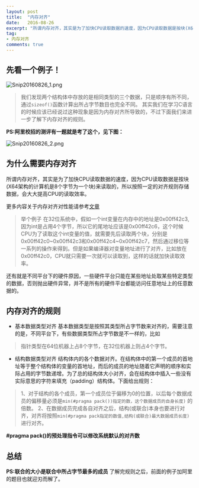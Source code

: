 ```yaml
---
layout: post
title:  "内存对齐"
date:   2016-08-26
excerpt: "所谓内存对齐，其实是为了加快CPU读取数据的速度，因为CPU读取数据是按块(X64架构的计算机是8个字节为一个块)来读取的，所以按照一定的对齐规则存储数据，会大大提高CPU的读取效率。"
tag:
- 内存对齐
comments: true
---
```


## 先看一个例子！
![Snip20160826_1.png](http://ocigwe4cv.bkt.clouddn.com/Snip20160826_1.png)

>我们发现两个结构体中存放的是相同类型的三个数据，只是顺序有所不同，通过`sizeof()`函数计算出所占字节数目也完全不同。
其实我们在学习C语言的时候应该已经说过这种现象是因为内存对齐所导致的，不过下面我们来进一步了解下内存对齐的规则。

**PS:阿里校招的测评有一题就是考了这个，见下图：**

![Snip20160826_2.png](http://ocigwe4cv.bkt.clouddn.com/Snip20160826_2.png)

## 为什么需要内存对齐
所谓内存对齐，其实是为了加快CPU读取数据的速度，因为CPU读取数据是按块(X64架构的计算机是8个字节为一个块)来读取的，所以按照一定的对齐规则存储数据，会大大提高CPU的读取效率。

更多内容关于内存对齐对性能请参考[文章](http://www.ibm.com/developerworks/library/pa-dalign/ )

> 举个例子
在32位系统中，假如一个int变量在内存中的地址是0x00ff42c3,因为int是占用4个字节，所以它的尾地址应该是0x00ff42c6，这个时候CPU为了读取这个int变量的值，就需要先后读取两个块，分别是0x00ff42c0~0x00ff42c3和0x00ff42c4~0x00ff42c7，然后通过移位等一系列的操作来得到。但是如果编译器对变量地址进行了对齐，比如放在0x00ff42c0，CPU就只需要一次就可以读取到，这样的话就加快读取效率。

还有就是不同平台下的硬件原因，一些硬件平台只能在某些地址处取某些特定类型的数据，否则抛出硬件异常，并不是所有的硬件平台都能访问任意地址上的任意数据的。

## 内存对齐的规则
- 基本数据类型对齐
基本数据类型是按照其类型所占字节数来对齐的，需要注意的是，不同平台下，有些数据类型所占字节数是不一样的，比如
>指针类型在64位机器上占8个字节，在32位机器上则占4个字节。

- 结构数据类型对齐
结构体内的各个数据对齐。在结构体中的第一个成员的首地址等于整个结构体的变量的首地址，而后的成员的地址随着它声明的顺序和实际占用的字节数递增。为了总的结构体大小对齐，会在结构体中插入一些没有实际意思的字符来填充（padding）结构体。下面给出规则：
> 1、对于结构的各个成员，第一个成员位于偏移为0的位置，以后每个数据成员的偏移量必须是`min(#pragma pack())指定的数，这个数据成员的自身长度)` 的倍数。
 2、在数据成员完成各自对齐之后，结构(或联合)本身也要进行对齐，对齐将按照`min(#pragma pack指定的数值,结构(或联合)最大数据成员长度)`进行对齐。

**#pragma pack()的预处理指令可以修改系统默认的对齐数**

## 总结
**PS:联合的大小是联合中所占字节最多的成员**
了解完规则之后，前面的例子加阿里的题目也就迎刃而解了。
